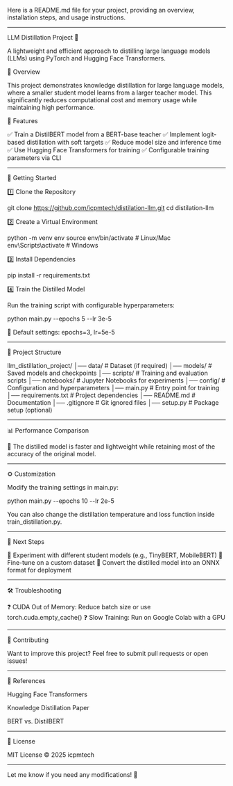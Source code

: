 Here is a README.md file for your project, providing an overview, installation steps, and usage instructions.


---

LLM Distillation Project 🚀

A lightweight and efficient approach to distilling large language models (LLMs) using PyTorch and Hugging Face Transformers.

📖 Overview

This project demonstrates knowledge distillation for large language models, where a smaller student model learns from a larger teacher model. This significantly reduces computational cost and memory usage while maintaining high performance.

📌 Features

✅ Train a DistilBERT model from a BERT-base teacher
✅ Implement logit-based distillation with soft targets
✅ Reduce model size and inference time
✅ Use Hugging Face Transformers for training
✅ Configurable training parameters via CLI


---

🚀 Getting Started

1️⃣ Clone the Repository

git clone https://github.com/icpmtech/distilation-llm.git
cd distilation-llm

2️⃣ Create a Virtual Environment

python -m venv env
source env/bin/activate  # Linux/Mac
env\Scripts\activate     # Windows

3️⃣ Install Dependencies

pip install -r requirements.txt

4️⃣ Train the Distilled Model

Run the training script with configurable hyperparameters:

python main.py --epochs 5 --lr 3e-5

📌 Default settings: epochs=3, lr=5e-5


---

🔧 Project Structure

llm_distillation_project/
│── data/                 # Dataset (if required)
│── models/               # Saved models and checkpoints
│── scripts/              # Training and evaluation scripts
│── notebooks/            # Jupyter Notebooks for experiments
│── config/               # Configuration and hyperparameters
│── main.py               # Entry point for training
│── requirements.txt      # Project dependencies
│── README.md             # Documentation
│── .gitignore            # Git ignored files
│── setup.py              # Package setup (optional)


---

📊 Performance Comparison

🔹 The distilled model is faster and lightweight while retaining most of the accuracy of the original model.


---

⚙️ Customization

Modify the training settings in main.py:

python main.py --epochs 10 --lr 2e-5

You can also change the distillation temperature and loss function inside train_distillation.py.


---

📌 Next Steps

🔹 Experiment with different student models (e.g., TinyBERT, MobileBERT)
🔹 Fine-tune on a custom dataset
🔹 Convert the distilled model into an ONNX format for deployment


---

🛠 Troubleshooting

❓ CUDA Out of Memory: Reduce batch size or use torch.cuda.empty_cache()
❓ Slow Training: Run on Google Colab with a GPU


---

🎯 Contributing

Want to improve this project? Feel free to submit pull requests or open issues!


---

🔗 References

Hugging Face Transformers

Knowledge Distillation Paper

BERT vs. DistilBERT



---

📜 License

MIT License © 2025 icpmtech


---

Let me know if you need any modifications! 🚀

